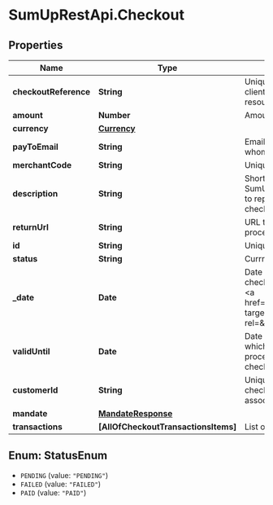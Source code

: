 # SumUpRestApi.Checkout

## Properties
Name | Type | Description | Notes
------------ | ------------- | ------------- | -------------
**checkoutReference** | **String** | Unique ID of the payment checkout specified by the client application when creating the checkout resource. | [optional] 
**amount** | **Number** | Amount of the payment. | [optional] 
**currency** | [**Currency**](Currency.md) |  | [optional] 
**payToEmail** | **String** | Email address of the registered user (merchant) to whom the payment is made. | [optional] 
**merchantCode** | **String** | Unique identifying code of the merchant profile. | [optional] 
**description** | **String** | Short description of the checkout visible in the SumUp dashboard. The description can contribute to reporting, allowing easier identification of a checkout. | [optional] 
**returnUrl** | **String** | URL to which the SumUp platform sends the processing status of the payment checkout. | [optional] 
**id** | **String** | Unique ID of the checkout resource. | [optional] 
**status** | **String** | Currrent status of the checkout. | [optional] 
**_date** | **Date** | Date and time of the creation of the payment checkout. Response format expressed according to &lt;a href&#x3D;\&quot;https://en.wikipedia.org/wiki/ISO_8601\&quot; target&#x3D;\&quot;_blank\&quot; rel&#x3D;\&quot;noopener\&quot;&gt;ISO8601&lt;/a&gt; code. | [optional] 
**validUntil** | **Date** | Date and time of the checkout expiration before which the client application needs to send a processing request. If no value is present, the checkout does not have an expiration time. | [optional] 
**customerId** | **String** | Unique identification of a customer. If specified, the checkout session and payment instrument are associated with the referrenced customer. | [optional] 
**mandate** | [**MandateResponse**](MandateResponse.md) |  | [optional] 
**transactions** | **[AllOfCheckoutTransactionsItems]** | List of transactions related to the payment. | [optional] 

<a name="StatusEnum"></a>
## Enum: StatusEnum

* `PENDING` (value: `"PENDING"`)
* `FAILED` (value: `"FAILED"`)
* `PAID` (value: `"PAID"`)

